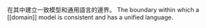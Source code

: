 在其中建立一致模型和通用語言的邊界。
The boundary within which a [[domain]] model is consistent and has a unified language.